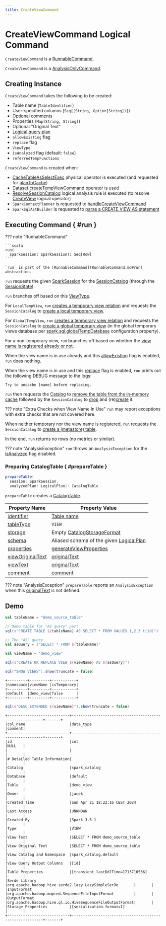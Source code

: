 ```yaml
---
title: CreateViewCommand
---
```


# CreateViewCommand Logical Command

`CreateViewCommand` is a [RunnableCommand](RunnableCommand.md).

`CreateViewCommand` is a [AnalysisOnlyCommand](AnalysisOnlyCommand.md).

## Creating Instance

`CreateViewCommand` takes the following to be created:

* <span id="name"> Table name (`TableIdentifier`)
* <span id="userSpecifiedColumns"> User-specified columns (`Seq[(String, Option[String])]`)
* <span id="comment"> Optional comments
* <span id="properties"> Properties (`Map[String, String]`)
* <span id="originalText"> Optional "Original Text"
* <span id="plan"> [Logical query plan](LogicalPlan.md)
* <span id="allowExisting"> `allowExisting` flag
* <span id="replace"> `replace` flag
* <span id="viewType"> `ViewType`
* <span id="isAnalyzed"> `isAnalyzed` flag (default: `false`)
* <span id="referredTempFunctions"> `referredTempFunctions`

`CreateViewCommand` is created when:

* [CacheTableAsSelectExec](../physical-operators/CacheTableAsSelectExec.md) physical operator is executed (and requested for [planToCache](../physical-operators/CacheTableAsSelectExec.md#planToCache))
* [Dataset.createTempViewCommand](../Dataset.md#createTempViewCommand) operator is used
* [ResolveSessionCatalog](../logical-analysis-rules/ResolveSessionCatalog.md) logical analysis rule is executed (to resolve [CreateView](CreateView.md) logical operator)
* `SparkConnectPlanner` is requested to [handleCreateViewCommand](../connect/SparkConnectPlanner.md#handleCreateViewCommand)
* `SparkSqlAstBuilder` is requested to [parse a CREATE VIEW AS statement](../sql/SparkSqlAstBuilder.md#visitCreateView)

## Executing Command { #run }

??? note "RunnableCommand"

    ```scala
    run(
      sparkSession: SparkSession): Seq[Row]
    ```

    `run` is part of the [RunnableCommand](RunnableCommand.md#run) abstraction.

`run` requests the given [SparkSession](../SparkSession.md) for the [SessionCatalog](../SessionState.md#catalog) (through the [SessionState](../SparkSession.md#sessionState)).

`run` branches off based on this [ViewType](#viewType).

For `LocalTempView`, `run` [creates a temporary view relation](#createTemporaryViewRelation) and requests the `SessionCatalog` to [create a local temporary view](../SessionCatalog.md#createTempView).

For `GlobalTempView`, `run` [creates a temporary view relation](#createTemporaryViewRelation) and requests the `SessionCatalog` to [create a global temporary view](../SessionCatalog.md#createGlobalTempView) (in the global temporary views database per [spark.sql.globalTempDatabase](../configuration-properties.md#spark.sql.globalTempDatabase) configuration property).

For a non-temporary view, `run` branches off based on whether the [view name is registered already or not](../SessionCatalog.md#tableExists).

When the view name is in use already and this [allowExisting](#allowExisting) flag is enabled, `run` does nothing.

When the view name is in use and this [replace](#replace) flag is enabled, `run` prints out the following DEBUG message to the logs:

```text
Try to uncache [name] before replacing.
```

`run` then requests the [Catalog](../SparkSession.md#catalog) to [remove the table from the in-memory cache](../Catalog.md#uncacheTable) followed by the `SessionCatalog` to [drop](../SessionCatalog.md#dropTable) and (re)[create](../SessionCatalog.md#createTable) it.

??? note "Extra Checks when View Name In Use"
    `run` may report exceptions with extra checks that are not covered here.

When neither temporary nor the view name is registered, `run` requests the `SessionCatalog` to [create a (metastore) table](../SessionCatalog.md#createTable).

In the end, `run` returns no rows (no metrics or similar).

??? note "AnalysisException"
    `run` throws an `AnalysisException` for the [isAnalyzed](#isAnalyzed) flag disabled.

### Preparing CatalogTable { #prepareTable }

```scala
prepareTable(
  session: SparkSession,
  analyzedPlan: LogicalPlan): CatalogTable
```

`prepareTable` creates a [CatalogTable](../CatalogTable.md).

Property Name | Property Value
-|-
 [identifier](../CatalogTable.md#identifier) | [Table name](#name)
 [tableType](../CatalogTable.md#tableType) | `VIEW`
 [storage](../CatalogTable.md#storage) | Empty [CatalogStorageFormat](../CatalogStorageFormat.md)
 [schema](../CatalogTable.md#schema) | Aliased schema of the given [LogicalPlan](#plan)
 [properties](../CatalogTable.md#properties) | [generateViewProperties](#generateViewProperties)
 [viewOriginalText](../CatalogTable.md#viewOriginalText) | [originalText](#originalText)
 [viewText](../CatalogTable.md#viewText) | [originalText](#originalText)
 [comment](../CatalogTable.md#comment) | [comment](#comment)

??? note "AnalysisException"
    `prepareTable` reports an `AnalysisException` when this [originalText](#originalText) is not defined.

## Demo

```scala
val tableName = "demo_source_table"

// Demo table for "AS query" part
sql(s"CREATE TABLE ${tableName} AS SELECT * FROM VALUES 1,2,3 t(id)")

// The "AS" query
val asQuery = s"SELECT * FROM ${tableName}"

val viewName = "demo_view"

sql(s"CREATE OR REPLACE VIEW ${viewName} AS ${asQuery}")
```

```scala
sql("SHOW VIEWS").show(truncate = false)
```

```text
+---------+---------+-----------+
|namespace|viewName |isTemporary|
+---------+---------+-----------+
|default  |demo_view|false      |
+---------+---------+-----------+
```

```scala
sql(s"DESC EXTENDED ${viewName}").show(truncate = false)
```

```text
+----------------------------+---------------------------------------------------------+-------+
|col_name                    |data_type                                                |comment|
+----------------------------+---------------------------------------------------------+-------+
|id                          |int                                                      |NULL   |
|                            |                                                         |       |
|# Detailed Table Information|                                                         |       |
|Catalog                     |spark_catalog                                            |       |
|Database                    |default                                                  |       |
|Table                       |demo_view                                                |       |
|Owner                       |jacek                                                    |       |
|Created Time                |Sun Apr 21 18:22:16 CEST 2024                            |       |
|Last Access                 |UNKNOWN                                                  |       |
|Created By                  |Spark 3.5.1                                              |       |
|Type                        |VIEW                                                     |       |
|View Text                   |SELECT * FROM demo_source_table                          |       |
|View Original Text          |SELECT * FROM demo_source_table                          |       |
|View Catalog and Namespace  |spark_catalog.default                                    |       |
|View Query Output Columns   |[id]                                                     |       |
|Table Properties            |[transient_lastDdlTime=1713716536]                       |       |
|Serde Library               |org.apache.hadoop.hive.serde2.lazy.LazySimpleSerDe       |       |
|InputFormat                 |org.apache.hadoop.mapred.SequenceFileInputFormat         |       |
|OutputFormat                |org.apache.hadoop.hive.ql.io.HiveSequenceFileOutputFormat|       |
|Storage Properties          |[serialization.format=1]                                 |       |
+----------------------------+---------------------------------------------------------+-------+
```

<!---
## Review Me

`CreateViewCommand` is <<creating-instance, created>> to represent the following:

* <<spark-sql-SparkSqlAstBuilder.md#visitCreateView, CREATE VIEW AS>> SQL statements

* `Dataset` operators: <<spark-sql-dataset-operators.md#createTempView, Dataset.createTempView>>, <<spark-sql-dataset-operators.md#createOrReplaceTempView, Dataset.createOrReplaceTempView>>, <<spark-sql-dataset-operators.md#createGlobalTempView, Dataset.createGlobalTempView>> and <<spark-sql-dataset-operators.md#createOrReplaceGlobalTempView, Dataset.createOrReplaceGlobalTempView>>

`CreateViewCommand` works with different <<viewType, view types>>.

[[viewType]]
.CreateViewCommand Behaviour Per View Type
[options="header",cols="1m,2",width="100%"]
|===
| View Type
| Description / Side Effect

| LocalTempView
| [[LocalTempView]] A session-scoped *local temporary view* that is available until the session, that has created it, is stopped.

When executed, `CreateViewCommand` requests the [current `SessionCatalog` to create a temporary view](../SessionCatalog.md#createTempView).

| GlobalTempView
| [[GlobalTempView]] A cross-session *global temporary view* that is available until the Spark application stops.

When executed, `CreateViewCommand` requests the [current `SessionCatalog` to create a global view](../SessionCatalog.md#createGlobalTempView).

| PersistedView
| [[PersistedView]] A cross-session *persisted view* that is available until dropped.

When executed, `CreateViewCommand` checks if the table exists. If it does and replace is enabled `CreateViewCommand` requests the [current `SessionCatalog` to alter a table](../SessionCatalog.md#alterTable). Otherwise, when the table does not exist, `CreateViewCommand` requests the [current `SessionCatalog` to create it](../SessionCatalog.md#createTable).
|===

```text
/* CREATE [OR REPLACE] [[GLOBAL] TEMPORARY]
VIEW [IF NOT EXISTS] tableIdentifier
[identifierCommentList] [COMMENT STRING]
[PARTITIONED ON identifierList]
[TBLPROPERTIES tablePropertyList] AS query */



// The following queries should all work fine

val q2 = "CREATE OR REPLACE VIEW v1 AS " + asQuery
sql(q2)

val q3 = "CREATE OR REPLACE TEMPORARY VIEW v1 " + asQuery
sql(q3)

val q4 = "CREATE OR REPLACE GLOBAL TEMPORARY VIEW v1 " + asQuery
sql(q4)

val q5 = "CREATE VIEW IF NOT EXISTS v1 AS " + asQuery
sql(q5)

// The following queries should all fail
// the number of user-specified columns does not match the schema of the AS query
val qf1 = "CREATE VIEW v1 (c1 COMMENT 'comment', c2) AS " + asQuery
scala> sql(qf1)
org.apache.spark.sql.AnalysisException: The number of columns produced by the SELECT clause (num: `1`) does not match the number of column names specified by CREATE VIEW (num: `2`).;
  at org.apache.spark.sql.execution.command.CreateViewCommand.run(views.scala:134)
  at org.apache.spark.sql.execution.command.ExecutedCommandExec.sideEffectResult$lzycompute(commands.scala:70)
  at org.apache.spark.sql.execution.command.ExecutedCommandExec.sideEffectResult(commands.scala:68)
  at org.apache.spark.sql.execution.command.ExecutedCommandExec.executeCollect(commands.scala:79)
  at org.apache.spark.sql.Dataset$$anonfun$6.apply(Dataset.scala:190)
  at org.apache.spark.sql.Dataset$$anonfun$6.apply(Dataset.scala:190)
  at org.apache.spark.sql.Dataset$$anonfun$52.apply(Dataset.scala:3254)
  at org.apache.spark.sql.execution.SQLExecution$.withNewExecutionId(SQLExecution.scala:77)
  at org.apache.spark.sql.Dataset.withAction(Dataset.scala:3253)
  at org.apache.spark.sql.Dataset.<init>(Dataset.scala:190)
  at org.apache.spark.sql.Dataset$.ofRows(Dataset.scala:75)
  at org.apache.spark.sql.SparkSession.sql(SparkSession.scala:641)
  ... 49 elided

// CREATE VIEW ... PARTITIONED ON is not allowed
val qf2 = "CREATE VIEW v1 PARTITIONED ON (c1, c2) AS " + asQuery
scala> sql(qf2)
org.apache.spark.sql.catalyst.parser.ParseException:
Operation not allowed: CREATE VIEW ... PARTITIONED ON(line 1, pos 0)

// Use the same name of t1 for a new view
val qf3 = "CREATE VIEW t1 AS " + asQuery
scala> sql(qf3)
org.apache.spark.sql.AnalysisException: `t1` is not a view;
  at org.apache.spark.sql.execution.command.CreateViewCommand.run(views.scala:156)
  at org.apache.spark.sql.execution.command.ExecutedCommandExec.sideEffectResult$lzycompute(commands.scala:70)
  at org.apache.spark.sql.execution.command.ExecutedCommandExec.sideEffectResult(commands.scala:68)
  at org.apache.spark.sql.execution.command.ExecutedCommandExec.executeCollect(commands.scala:79)
  at org.apache.spark.sql.Dataset$$anonfun$6.apply(Dataset.scala:190)
  at org.apache.spark.sql.Dataset$$anonfun$6.apply(Dataset.scala:190)
  at org.apache.spark.sql.Dataset$$anonfun$52.apply(Dataset.scala:3254)
  at org.apache.spark.sql.execution.SQLExecution$.withNewExecutionId(SQLExecution.scala:77)
  at org.apache.spark.sql.Dataset.withAction(Dataset.scala:3253)
  at org.apache.spark.sql.Dataset.<init>(Dataset.scala:190)
  at org.apache.spark.sql.Dataset$.ofRows(Dataset.scala:75)
  at org.apache.spark.sql.SparkSession.sql(SparkSession.scala:641)
  ... 49 elided

// View already exists
val qf4 = "CREATE VIEW v1 AS " + asQuery
scala> sql(qf4)
org.apache.spark.sql.AnalysisException: View `v1` already exists. If you want to update the view definition, please use ALTER VIEW AS or CREATE OR REPLACE VIEW AS;
  at org.apache.spark.sql.execution.command.CreateViewCommand.run(views.scala:169)
  at org.apache.spark.sql.execution.command.ExecutedCommandExec.sideEffectResult$lzycompute(commands.scala:70)
  at org.apache.spark.sql.execution.command.ExecutedCommandExec.sideEffectResult(commands.scala:68)
  at org.apache.spark.sql.execution.command.ExecutedCommandExec.executeCollect(commands.scala:79)
  at org.apache.spark.sql.Dataset$$anonfun$6.apply(Dataset.scala:190)
  at org.apache.spark.sql.Dataset$$anonfun$6.apply(Dataset.scala:190)
  at org.apache.spark.sql.Dataset$$anonfun$52.apply(Dataset.scala:3254)
  at org.apache.spark.sql.execution.SQLExecution$.withNewExecutionId(SQLExecution.scala:77)
  at org.apache.spark.sql.Dataset.withAction(Dataset.scala:3253)
  at org.apache.spark.sql.Dataset.<init>(Dataset.scala:190)
  at org.apache.spark.sql.Dataset$.ofRows(Dataset.scala:75)
  at org.apache.spark.sql.SparkSession.sql(SparkSession.scala:641)
  ... 49 elided
```

[[innerChildren]]
`CreateViewCommand` returns the <<child, child logical query plan>> when requested for the [inner nodes](../catalyst/TreeNode.md#innerChildren) (that should be shown as an inner nested tree of this node).

[source, scala]
----
val sqlText = "CREATE VIEW v1 AS " + asQuery
val plan = spark.sessionState.sqlParser.parsePlan(sqlText)
scala> println(plan.numberedTreeString)
00 CreateViewCommand `v1`, SELECT * FROM t1, false, false, PersistedView
01    +- 'Project [*]
02       +- 'UnresolvedRelation `t1`
----

=== [[run]] Executing Logical Command -- `run` Method

`run` requests the input `SparkSession` for the <<SparkSession.md#sessionState, SessionState>> that is in turn requested to ["execute"](../SessionState.md#executePlan) the <<child, child logical plan>> (which simply creates a [QueryExecution](../QueryExecution.md)).

[NOTE]
====
`run` uses a <<spark-sql-LogicalPlan.md#logical-plan-to-be-analyzed-idiom, common idiom>> in Spark SQL to make sure that a logical plan can be analyzed, i.e.

[source, scala]
----
val qe = sparkSession.sessionState.executePlan(child)
qe.assertAnalyzed()
val analyzedPlan = qe.analyzed
----
====

`run` <<verifyTemporaryObjectsNotExists, verifyTemporaryObjectsNotExists>>.

`run` requests the input `SparkSession` for the <<SparkSession.md#sessionState, SessionState>> that is in turn requested for the <<SessionState.md#catalog, SessionCatalog>>.

`run` then branches off per the <<viewType, ViewType>>:

* For <<LocalTempView, local temporary views>>, `run` <<aliasPlan, alias>> the analyzed plan and requests the `SessionCatalog` to [create or replace a local temporary view](../SessionCatalog.md#createTempView)

* For <<GlobalTempView, global temporary views>>, `run` also <<aliasPlan, alias>> the analyzed plan and requests the `SessionCatalog` to [create or replace a global temporary view](../SessionCatalog.md#createGlobalTempView)

* For <<PersistedView, persisted views>>, `run` asks the `SessionCatalog` whether the [table exists or not](../SessionCatalog.md#tableExists) (given <<name, TableIdentifier>>).

** If the <<name, table>> exists and the <<allowExisting, allowExisting>> flag is on, `run` simply does nothing (and exits)

** If the <<name, table>> exists and the <<replace, replace>> flag is on, `run` requests the `SessionCatalog` for the [table metadata](../SessionCatalog.md#getTableMetadata) and replaces the table, i.e. `run` requests the `SessionCatalog` to [drop the table](../SessionCatalog.md#dropTable) followed by [re-creating it](../SessionCatalog.md#createTable) (with a <<prepareTable, new CatalogTable>>)

** If however the <<name, table>> does not exist, `run` simply requests the `SessionCatalog` to [create it](../SessionCatalog.md#createTable) (with a <<prepareTable, new CatalogTable>>)

`run` throws an `AnalysisException` for <<PersistedView, persisted views>> when they already exist, the <<allowExisting, allowExisting>> flag is off and the table type is not a view.

```
[name] is not a view
```

`run` throws an `AnalysisException` for <<PersistedView, persisted views>> when they already exist and the <<allowExisting, allowExisting>> and <<replace, replace>> flags are off.

```
View [name] already exists. If you want to update the view definition, please use ALTER VIEW AS or CREATE OR REPLACE VIEW AS
```

`run` throws an `AnalysisException` if the <<userSpecifiedColumns, userSpecifiedColumns>> are defined and their numbers is different from the number of <<catalyst/QueryPlan.md#output, output schema attributes>> of the analyzed logical plan.

```
The number of columns produced by the SELECT clause (num: `[output.length]`) does not match the number of column names specified by CREATE VIEW (num: `[userSpecifiedColumns.length]`).
```
-->
